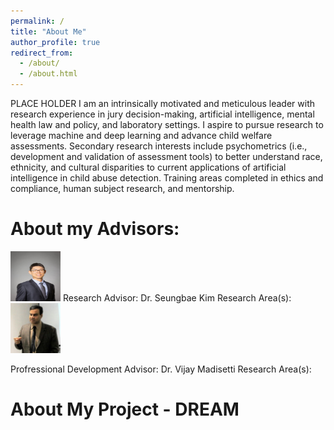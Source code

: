 ```yaml
---
permalink: /
title: "About Me"
author_profile: true
redirect_from: 
  - /about/
  - /about.html
---
```


PLACE HOLDER 
I am an intrinsically motivated and meticulous leader with research experience in jury decision-making, artificial intelligence, mental health law and policy, and laboratory settings. I aspire to pursue research to leverage machine and deep learning and advance child welfare assessments. Secondary research interests include psychometrics (i.e., development and validation of assessment tools) to better understand race, ethnicity, and cultural disparities to current applications of artificial intelligence in child abuse detection. Training areas completed in ethics and compliance, human subject research, and mentorship.

About my Advisors: 
======

<img src="/images/Seungbae_Kim_14.jpg" width ="80" height= "80">
Research Advisor: Dr. Seungbae Kim
Research Area(s): 


<img src="/images/vijay.jpg" width ="80" height= "80">

Profressional Development Advisor: Dr. Vijay Madisetti 
Research Area(s):

About My Project - DREAM
======

